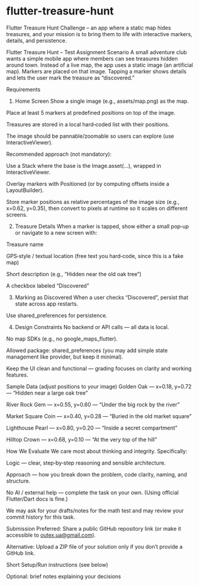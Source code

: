 # flutter-treasure-hunt
Flutter Treasure Hunt Challenge – an app where a static map hides treasures, and your mission is to bring them to life with interactive markers, details, and persistence.

Flutter Treasure Hunt – Test Assignment
Scenario
A small adventure club wants a simple mobile app where members can see treasures hidden around town.
Instead of a live map, the app uses a static image (an artificial map). Markers are placed on that image. Tapping a marker shows details and lets the user mark the treasure as “discovered.”

Requirements
1) Home Screen
Show a single image (e.g., assets/map.png) as the map.

Place at least 5 markers at predefined positions on top of the image.

Treasures are stored in a local hard‑coded list with their positions.

The image should be pannable/zoomable so users can explore (use InteractiveViewer).

Recommended approach (not mandatory):

Use a Stack where the base is the Image.asset(...), wrapped in InteractiveViewer.

Overlay markers with Positioned (or by computing offsets inside a LayoutBuilder).

Store marker positions as relative percentages of the image size (e.g., x=0.62, y=0.35), then convert to pixels at runtime so it scales on different screens.

2) Treasure Details
When a marker is tapped, show either a small pop‑up or navigate to a new screen with:

Treasure name

GPS‑style / textual location (free text you hard‑code, since this is a fake map)

Short description (e.g., “Hidden near the old oak tree”)

A checkbox labeled “Discovered”

3) Marking as Discovered
When a user checks “Discovered”, persist that state across app restarts.

Use shared_preferences for persistence.

4) Design Constraints
No backend or API calls — all data is local.

No map SDKs (e.g., no google_maps_flutter).

Allowed package: shared_preferences (you may add simple state management like provider, but keep it minimal).

Keep the UI clean and functional — grading focuses on clarity and working features.

Sample Data (adjust positions to your image)
Golden Oak — x=0.18, y=0.72 — “Hidden near a large oak tree”

River Rock Gem — x=0.55, y=0.60 — “Under the big rock by the river”

Market Square Coin — x=0.40, y=0.28 — “Buried in the old market square”

Lighthouse Pearl — x=0.80, y=0.20 — “Inside a secret compartment”

Hilltop Crown — x=0.68, y=0.10 — “At the very top of the hill”

How We Evaluate
We care most about thinking and integrity. Specifically:

Logic — clear, step‑by‑step reasoning and sensible architecture.

Approach — how you break down the problem, code clarity, naming, and structure.

No AI / external help — complete the task on your own. (Using official Flutter/Dart docs is fine.)

We may ask for your drafts/notes for the math test and may review your commit history for this task.

Submission
Preferred: Share a public GitHub repository link (or make it accessible to outex.ua@gmail.com).

Alternative: Upload a ZIP file of your solution only if you don’t provide a GitHub link.

Short Setup/Run instructions (see below)

Optional: brief notes explaining your decisions
